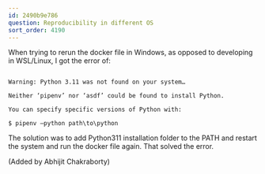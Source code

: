 ```yaml
---
id: 2490b9e786
question: Reproducibility in different OS
sort_order: 4190
---
```


When trying to rerun the docker file in Windows, as opposed to developing in WSL/Linux, I got the error of:

```

Warning: Python 3.11 was not found on your system…

Neither ‘pipenv’ nor ‘asdf’ could be found to install Python.

You can specify specific versions of Python with:

$ pipenv –python path\to\python

```

The solution was to add Python311 installation folder to the PATH and restart the system and run the docker file again. That solved the error.

(Added by Abhijit Chakraborty)

